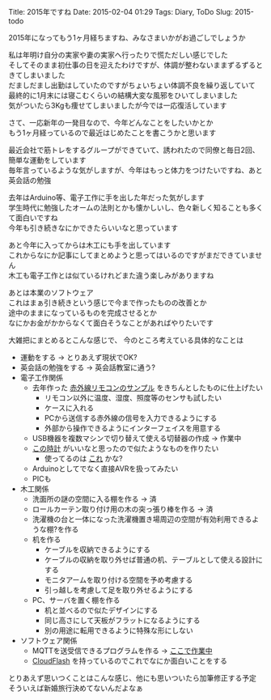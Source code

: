 Title: 2015年ですね
Date: 2015-02-04 01:29
Tags: Diary, ToDo
Slug: 2015-todo

2015年になってもう1ヶ月経ちますね、みなさまいかがお過ごしでしょうか

私は年明け自分の実家や妻の実家へ行ったりで慌ただしい感じでした  
そしてそのまま初仕事の日を迎えたわけですが、体調が整わないままずるずるときてしまいました  
だましだまし出勤はしていたのですがちょいちょい体調不良を繰り返していて  
最終的に1月末には寝こむくらいの結構大変な風邪をひいてしまいました  
気がついたら3Kgも痩せてしまいましたが今では一応復活しています

さて、一応新年の一発目なので、今年どんなことをしたいかとか  
もう1ヶ月経っているので最近はじめたことを書こうかと思います  

最近会社で筋トレをするグループができていて、誘われたので同僚と毎日2回、簡単な運動をしています  
毎年言っているような気がしますが、今年はもっと体力をつけたいですね、あと英会話の勉強

去年はArduino等、電子工作に手を出した年だった気がします  
学生時代に勉強したオームの法則とかも懐かしいし、色々新しく知ることも多くて面白いですね  
今年も引き続きなにかできたらいいなと思っています

あと今年に入ってからは木工にも手を出しています  
これからなにか記事にしてまとめようと思ってはいるのですがまだできていません  
木工も電子工作とは似ているけれどまた違う楽しみがありますね

あとは本業のソフトウェア  
これはまぁ引き続きという感じで今まで作ったものの改善とか  
途中のままになっているものを完成させるとか  
なにかお金がかからなくて面白そうなことがあればやりたいです

大雑把にまとめるとこんな感じで、 今のところ考えている具体的なことは

* 運動をする → とりあえず現状でOK?
* 英会話の勉強をする → 英会話教室に通う?
* 電子工作関係
    * 去年作った [赤外線リモコンのサンプル](http://blog.gorugle.org/posts/2014/11/ir.html) をきちんとしたものに仕上げたい
        * リモコン以外に温度、湿度、照度等のセンサも試したい
        * ケースに入れる
        * PCから送信する赤外線の信号を入力できるようにする
        * 外部から操作できるようにインターフェイスを用意する
    * USB機器を複数マシンで切り替えて使える切替器の作成 → 作業中
    * [この時計](http://laboratory-danger-robo.blogspot.jp/2015/01/blog-post.html) がいいなと思ったので似たようなものを作りたい
        * 使ってるのは [これ](http://akizukidenshi.com/catalog/g/gI-08328/) かな?
    * Arduinoとしてでなく直接AVRを扱ってみたい
    * PICも
* 木工関係
    * 洗面所の謎の空間に入る棚を作る → 済
    * ロールカーテン取り付け用の木の突っ張り棒を作る → 済
    * 洗濯機の台と一体になった洗濯機置き場周辺の空間が有効利用できるような棚?を作る
    * 机を作る
        * ケーブルを収納できるようにする
        * ケーブルの収納を取り外せば普通の机、テーブルとして使える設計にする
        * モニタアームを取り付ける空間を予め考慮する
        * 引っ越しを考慮して足を取り外せるようにする
    * PC、サーバを置く棚を作る
        * 机と並べるので似たデザインにする
        * 同じ高さにして天板がフラットになるようにする
        * 別の用途に転用できるように特殊な形にしない
* ソフトウェア関係
    * MQTTを送受信できるプログラムを作る → [ここで作業中](https://github.com/lostman-github/mqttcd)
    * [CloudFlash](http://hitoriblog.com/?p=23782) を持っているのでこれでなにか面白いことをする

とりあえず思いつくことはこんな感じ、他にも思いついたら加筆修正する予定  
そういえば新婚旅行決めてないんだよなぁ
